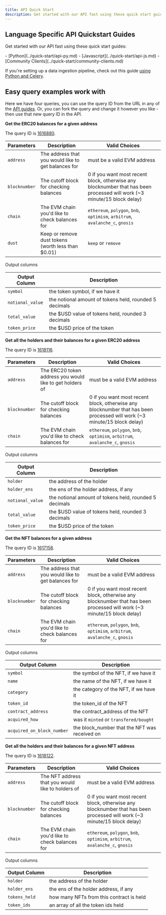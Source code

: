 ```yaml
---
title: API Quick Start 
description: Get started with our API fast using these quick start guides.
---
```


## Language Specific API Quickstart Guides

Get started with our API fast using these quick start guides:

<div class="cards grid" markdown>
- [Python](../quick-start/api-py.md)
- [Javascript](../quick-start/api-js.md)
- [Community Clients](../quick-start/community-clients.md)
</div>

If you're setting up a data ingestion pipeline, check out this guide [using Python and Celery](https://adamparrish.xyz/downstream-data-extract-transform-load).

## Easy query examples work with

Here we have four queries, you can use the query ID from the URL in any of the [API guides](../quick-start/index.md). Or, you can fork the query and change it however you like - then use that new query ID in the API.

**Get the ERC20 balances for a given address**

The query ID is [1616880](https://dune.com/queries/1616880).

| Parameters | Description | Valid Choices |
| -----------| ---------- | ---------- |
| `address` | The address that you would like to get balances for | must be a valid EVM address |
| `blocknumber` | The cutoff block for checking balances | 0 if you want most recent block, otherwise any blocknumber that has been processed will work (~3 minute/15 block delay) |
| `chain` | The EVM chain you'd like to check balances for | `ethereum`, `polygon`, `bnb`, `optimism`, `arbitrum`, `avalanche_c`, `gnosis` |
| `dust` | Keep or remove dust tokens (worth less than $0.01) | `keep` or `remove` |

Output columns

| Output Column | Description | 
| ------------- | ----------- |
| `symbol` | the token symbol, if we have it |
| `notional_value` | the notional amount of tokens held, rounded 5 decimals |
| `total_value` | the $USD value of tokens held, rounded 3 decimals |
| `token_price` | the $USD price of the token |

**Get all the holders and their balances for a given ERC20 address**

The query ID is [1618116](https://dune.com/queries/1618116).

| Parameters | Description | Valid Choices |
| -----------| ---------- | ---------- |
| `address` | The ERC20 token address you would like to get holders of | must be a valid EVM address |
| `blocknumber` | The cutoff block for checking balances | 0 if you want most recent block, otherwise any blocknumber that has been processed will work (~3 minute/15 block delay) |
| `chain` | The EVM chain you'd like to check balances for | `ethereum`, `polygon`, `bnb`, `optimism`, `arbitrum`, `avalanche_c`, `gnosis` |

Output columns

| Output Column | Description | 
| ------------- | ----------- |
| `holder` | the address of the holder |
| `holder_ens` | the ens of the holder address, if any |
| `notional_value` | the notional amount of tokens held, rounded 5 decimals |
| `total_value` | the $USD value of tokens held, rounded 3 decimals |
| `token_price` | the $USD price of the token |

**Get the NFT balances for a given address**

The query ID is [1617158](https://dune.com/queries/1617158).

| Parameters | Description | Valid Choices |
| -----------| ---------- | ---------- |
| `address` | The address that you would like to get balances for | must be a valid EVM address |
| `blocknumber` | The cutoff block for checking balances | 0 if you want most recent block, otherwise any blocknumber that has been processed will work (~3 minute/15 block delay) |
| `chain` | The EVM chain you'd like to check balances for | `ethereum`, `polygon`, `bnb`, `optimism`, `arbitrum`, `avalanche_c`, `gnosis` |

Output columns

| Output Column | Description | 
| ------------- | ----------- |
| `symbol` | the symbol of the NFT, if we have it |
| `name` | the name of the NFT, if we have it |
| `category`| the category of the NFT, if we have it |
| `token_id` | the token_id of the NFT |
| `contract_address` | the contract_address of the NFT |
| `acquired_how` | was it `minted` or `transfered/bought` |
| `acquired_on_block_number` | the block_number that the NFT was received on |

**Get all the holders and their balances for a given NFT address**

The query ID is [1618122](https://dune.com/queries/1618122).

| Parameters | Description | Valid Choices |
| -----------| ---------- | ---------- |
| `address` | The NFT address that you would like to holders of | must be a valid EVM address |
| `blocknumber` | The cutoff block for checking balances | 0 if you want most recent block, otherwise any blocknumber that has been processed will work (~3 minute/15 block delay) |
| `chain` | The EVM chain you'd like to check balances for | `ethereum`, `polygon`, `bnb`, `optimism`, `arbitrum`, `avalanche_c`, `gnosis` |

Output columns

| Output Column | Description | 
| ------------- | ----------- |
| `holder` | the address of the holder |
| `holder_ens` | the ens of the holder address, if any |
| `tokens_held` | how many NFTs from this contract is held |
| `token_ids` | an array of all the token ids held |